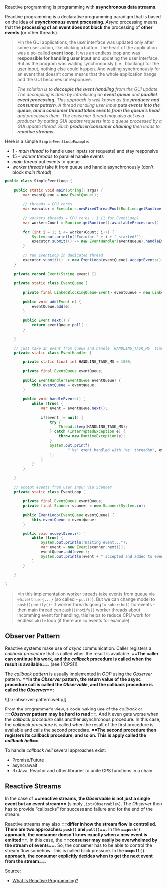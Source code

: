 Reactive programming is programming with **asynchronous data streams**.

Reactive programming is a declarative programming paradigm that is based on the idea of ***asynchronous* event processing**. *Async* processing means that the **processing of an event does not block** the processing of **other events** (or other threads).

>*In the GUI applications, the user interface was updated only after some user action, like clicking a button. The heart of the application was a so-called **event loop**. It was an endless loop and was **responsible for handling user input** and updating the user interface. But as the program was waiting synchronously (i.e., blocking) for the user input, nothing else could happen. And waiting synchronously for an event that doesn’t come means that the whole application hangs and the GUI becomes unresponsive.
>
>*The solution is to **decouple the event handling** from the GUI update. The decoupling is done by introducing an **event queue** and **parallel event processing**. This approach is well known as the **producer and consumer pattern**. A thread handling user input **puts events into the queue, and a consumer thread takes events from the queue’s head** and processes them. The consumer thread may also act as a producer by putting GUI update requests into a queue processed by a GUI update thread. Such **producer/consumer chaining** then leads to **reactive streams.***

Here is a simple `SimpleEventLoopExample`:
- 1 - *main thread* to handle user inputs (or requests) and stay responsive
- 15 - *worker threads* to parallel handle events
- *main thread* put events to queue
- *worker threads* take it from queue and handle asynchronously (don't block *main thread*)

``` java title:SimpleEventLoopExample
public class SimpleEventLoop {  
  
    public static void main(String[] args) {  
        var eventQueue = new EventQueue();   
  
        // threads = CPU cores  
        var executor = Executors.newFixedThreadPool(Runtime.getRuntime().availableProcessors());  
  
        // workers threads = CPU cores - 1 (1 for EventLoop)  
        var workersCount = Runtime.getRuntime().availableProcessors() - 1;  
  
        for (int i = 1; i <= workersCount; i++) {  
            System.out.println("Executor " + i + " started!");  
            executor.submit(() -> new EventHandler(eventQueue).handleEvents());  
        }  
  
        // run EventLoop in dedicated thread  
        executor.submit(() -> new EventLoop(eventQueue).acceptEvents());  
    }  
  
    private record Event(String event) {}  
  
    private static class EventQueue {  
  
        private final LinkedBlockingQueue<Event> eventQueue = new LinkedBlockingQueue<>();  
  
        public void add(Event e) {  
            eventQueue.add(e);  
        }  
  
        public Event next() {  
            return eventQueue.poll();  
        }  
  
    }  
  
    // just take an event from queue and handle `HANDLING_TASK_MS` time  
    private static class EventHandler {  
  
        private static final int HANDLING_TASK_MS = 1000;  
  
        private final EventQueue eventQueue;  
  
        public EventHandler(EventQueue eventQueue) {  
            this.eventQueue = eventQueue;  
        }  
  
        public void handleEvents() {  
            while (true) {  
                var event = eventQueue.next();  
  
                if(event != null) {  
                    try {  
                        Thread.sleep(HANDLING_TASK_MS);  
                    } catch (InterruptedException e) {  
                        throw new RuntimeException(e);  
                    }  
                    System.out.printf(  
                            "'%s' event handled with '%s' thread%n", event, Thread.currentThread().getName()  
                    );  
                }  
            }  
        }  
  
    }  
  
    // accept events from user input via Scanner  
    private static class EventLoop {  
  
        private final EventQueue eventQueue;  
        private final Scanner scanner = new Scanner(System.in);  
  
        public EventLoop(EventQueue eventQueue) {  
            this.eventQueue = eventQueue;  
        }  
  
        public void acceptEvents() {  
            while (true) {  
                System.out.println("Waiting event...");  
                var event = new Event(scanner.next());  
                eventQueue.add(event);  
                System.out.println(event + " accepted and added to event queue");  
            }  
        }  
  
    }  
  
}
```

> *In this implementation worker threads take events from queue via `while(true){...}` (so called - `pull()`).
> But we can change model to `push()`/`notify()`- if worker threads going to `subcribe()` for events - then main thread can `push()`/`notify()` worker threads about incomming event for handling, this helps to reduce CPU work for endless `while` loop (if there are no events for example)
## Observer Pattern

Reactive systems make use of *async* communication. Caller registers a *callback procedure* that is called when the result is available. **==The caller can continue his work, and the *callback* procedure is called when the result is available==**. (see [[CPS]])

The *callback pattern* is usually implemented in *OOP* using the *Observer* pattern. **==In the *Observer* pattern, the return value of the async procedure call is called the _Observable_, and the callback procedure is called the *Observer*==**:

![[rx-observer-pattern.webp]]

From the programmer’s view, a code making use of the *callback* or **==*Observer* pattern may be hard to read==**. And it even gets worse when the *callback procedure* calls another asynchronous procedure. In this case, the *callback procedure* is called when the result of the first procedure is available and calls the second procedure. **==The second procedure then registers its callback procedure, and so on. This is apply called the *callback hell*==**.

To handle *callback hell* several approaches exist:
- Promise/Future
- async/await
- RxJava, Reactor and other libraries to unite CPS functions in a chain

## Reactive Streams

In the case of **==reactive streams, the *Observable* is not just a single event but an event stream==** (simply `List<Observable>`). The *Observer* then has to provide “callbacks” for success and failure and for the end of the stream.

Reactive streams may also **==differ in how the stream flow is controlled. There are two approaches: `push()` and `pull()`==**. In the **==`push()` approach, the consumer doesn’t know exactly when a new event is emitted==**. In this case, the **==consumer may easily be overwhelmed by the stream of events==**. So, the consumer has to be able to control the stream flow somehow. This is called back pressure. In the **==`pull()` approach, the consumer explicitly decides when to get the next event from the stream==**.

Source:
- [What Is Reactive Programming?](https://www.baeldung.com/cs/reactive-programming)